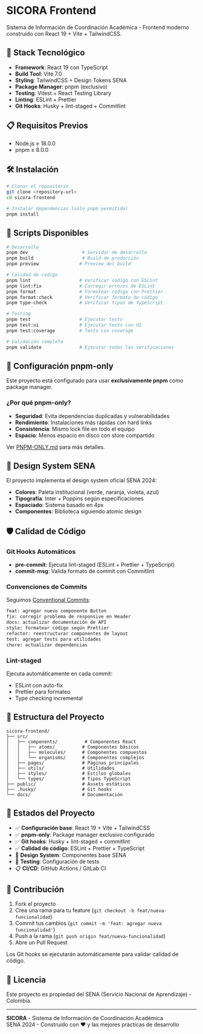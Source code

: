 # SICORA Frontend

Sistema de Información de Coordinación Académica - Frontend moderno construido con React 19 + Vite + TailwindCSS.

## 🚀 Stack Tecnológico

- **Framework**: React 19 con TypeScript
- **Build Tool**: Vite 7.0
- **Styling**: TailwindCSS + Design Tokens SENA
- **Package Manager**: pnpm (exclusivo)
- **Testing**: Vitest + React Testing Library
- **Linting**: ESLint + Prettier
- **Git Hooks**: Husky + lint-staged + Commitlint

## 📋 Requisitos Previos

- Node.js ≥ 18.0.0
- pnpm ≥ 8.0.0

## 🛠️ Instalación

```bash
# Clonar el repositorio
git clone <repository-url>
cd sicora-frontend

# Instalar dependencias (solo pnpm permitido)
pnpm install
```

## 🎯 Scripts Disponibles

```bash
# Desarrollo
pnpm dev                    # Servidor de desarrollo
pnpm build                  # Build de producción
pnpm preview               # Preview del build

# Calidad de código
pnpm lint                  # Verificar código con ESLint
pnpm lint:fix              # Corregir errores de ESLint
pnpm format                # Formatear código con Prettier
pnpm format:check          # Verificar formato de código
pnpm type-check            # Verificar tipos de TypeScript

# Testing
pnpm test                  # Ejecutar tests
pnpm test:ui               # Ejecutar tests con UI
pnpm test:coverage         # Tests con coverage

# Validación completa
pnpm validate              # Ejecutar todas las verificaciones
```

## 🔧 Configuración pnpm-only

Este proyecto está configurado para usar **exclusivamente pnpm** como package manager.

### ¿Por qué pnpm-only?

- **Seguridad**: Evita dependencias duplicadas y vulnerabilidades
- **Rendimiento**: Instalaciones más rápidas con hard links
- **Consistencia**: Mismo lock file en todo el equipo
- **Espacio**: Menos espacio en disco con store compartido

Ver [PNPM-ONLY.md](./PNPM-ONLY.md) para más detalles.

## 🎨 Design System SENA

El proyecto implementa el design system oficial SENA 2024:

- **Colores**: Paleta institucional (verde, naranja, violeta, azul)
- **Tipografía**: Inter + Poppins según especificaciones
- **Espaciado**: Sistema basado en 4px
- **Componentes**: Biblioteca siguiendo atomic design

## 🛡️ Calidad de Código

### Git Hooks Automáticos

- **pre-commit**: Ejecuta lint-staged (ESLint + Prettier + TypeScript)
- **commit-msg**: Valida formato de commit con Commitlint

### Convenciones de Commits

Seguimos [Conventional Commits](https://www.conventionalcommits.org/):

```bash
feat: agregar nuevo componente Button
fix: corregir problema de responsive en Header
docs: actualizar documentación de API
style: formatear código según Prettier
refactor: reestructurar componentes de layout
test: agregar tests para utilidades
chore: actualizar dependencias
```

### Lint-staged

Ejecuta automáticamente en cada commit:

- ESLint con auto-fix
- Prettier para formateo
- Type checking incremental

## 📁 Estructura del Proyecto

```
sicora-frontend/
├── src/
│   ├── components/          # Componentes React
│   │   ├── atoms/          # Componentes básicos
│   │   ├── molecules/      # Componentes compuestos
│   │   └── organisms/      # Componentes complejos
│   ├── pages/              # Páginas principales
│   ├── utils/              # Utilidades
│   ├── styles/             # Estilos globales
│   └── types/              # Tipos TypeScript
├── public/                 # Assets estáticos
├── .husky/                 # Git hooks
└── docs/                   # Documentación
```

## 🚦 Estados del Proyecto

- ✅ **Configuración base**: React 19 + Vite + TailwindCSS
- ✅ **pnpm-only**: Package manager exclusivo configurado
- ✅ **Git hooks**: Husky + lint-staged + commitlint
- ✅ **Calidad de código**: ESLint + Prettier + TypeScript
- 🚧 **Design System**: Componentes base SENA
- 🚧 **Testing**: Configuración de tests
- 📋 **CI/CD**: GitHub Actions / GitLab CI

## 👥 Contribución

1. Fork el proyecto
2. Crea una rama para tu feature (`git checkout -b feat/nueva-funcionalidad`)
3. Commit tus cambios (`git commit -m 'feat: agregar nueva funcionalidad'`)
4. Push a la rama (`git push origin feat/nueva-funcionalidad`)
5. Abre un Pull Request

Los Git hooks se ejecutarán automáticamente para validar calidad de código.

## 📄 Licencia

Este proyecto es propiedad del SENA (Servicio Nacional de Aprendizaje) - Colombia.

---

**SICORA** - Sistema de Información de Coordinación Académica  
SENA 2024 - Construido con ❤️ y las mejores prácticas de desarrollo

